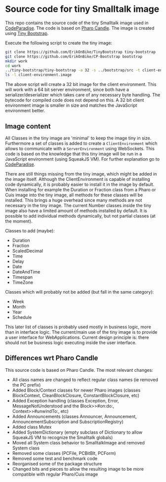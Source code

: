 # Source code for tiny Smalltalk image

This repo contains the source code of the tiny Smalltalk image used in [CodeParadise](https://github.com/ErikOnBike/CodeParadise). The code is based on [Pharo Candle](https://github.com/carolahp/PharoCandleSrc). The image is created using [Tiny Bootstrap](https://github.com/ErikOnBike/TinyBootstrap).

Execute the following script to create the tiny image:
```bash
git clone https://github.com/ErikOnBike/TinyBootstrap tiny-bootstrap
git clone https://github.com/ErikOnBike/CP-Bootstrap bootstrap
mkdir work
cd work
../tiny-bootstrap/tiny-bootstrap -a 32 -s ../bootstrap/src -t client-environment.image -c "Smalltalk startUp: 'Tiny Image `date \"+%Y-%m-%d %H:%M:%S\"`'"
ls -l client-environment.image
```

The above script will create a 32 bit image for the client environment. This will work with a 64 bit server environment, since both have a serializer/deserializer which takes care of any necessary byte handling. The bytecode for compiled code does not depend on this. A 32 bit client environment image is smaller in size and matches the JavaScript environment better.

## Image content

All Classes in the tiny image are 'minimal' to keep the image tiny in size. Furthermore a set of classes is added to create a `ClientEnvironment` which allows to communicate with a `ServerEnvironment` using WebSockets. This code is based on the knowledge that this tiny image will be run in a JavaScript environment (using SqueakJS VM). For further explanation go to [CodeParadise](https://github.com/ErikOnBike/CodeParadise).

There are still things missing from the tiny image, which might be added in the image itself. Although the ClientEnvironment is capable of installing code dynamically, it is probably easier to install it in the image by default. When installing for example the Duration or Fraction class from a Pharo or Cuis image into the tiny image, all methods for these classes will be installed. This brings a huge overhead since many methods are not necessary in the tiny image. The current Number classes inside the tiny image also have a limited amount of methods installed by default. It is possible to add individual methods dynamically, but not partial classes (at the moment).

Classes to add (maybe):
* Duration
* Fraction
* ScaledDecimal
* Time
* Delay
* Date
* DateAndTime
* Timespan
* TimeZone

Classes which will probably not be added (but fall in the same category):
* Week
* Month
* Year
* Schedule

This later list of classes is probably used mostly in business logic, more than in interface logic. The current/main use of the tiny image is to provide a user interface for WebApplications. Current design principle is: there should not be business logic executing inside the user interface.

## Differences wrt Pharo Candle

This source code is based on Pharo Candle. The most relevant changes:
* All class names are changed to reflect regular class names (ie removed the PC prefix)
* Added Block/Context classes for newer Pharo images (classes BlockContext, CleanBlockClosure, ConstantBlockClosure, etc)
* Added Exception handling (classes Exception, Error, MessageNotUnderstood and the Block>>#on:do:, Context>>#unwindTo:, etc)
* Added Announcements (classes Announcer, Announcement, AnnouncementSubscription and SubscriptionRegistry)
* Added class Mutex
* Added SystemDictionary (empty subclass of Dictionary to allow SqueakJS VM to recognize the Smalltalk globals)
* Moved all System class behavior to SmalltalkImage and removed System class
* Removed some classes (PCFile, PCBitBlt, PCForm)
* Removed some test and benchmark code
* Reorganised some of the package structure
* Changed bits and pieces to allow the resulting image to be more compatible with regular Pharo/Cuis image
